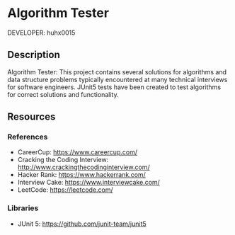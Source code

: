 Algorithm Tester
================

DEVELOPER: huhx0015

## Description

Algorithm Tester: This project contains several solutions for algorithms and data structure problems typically encountered at many technical interviews for software engineers. JUnit5 tests have been created to test algorithms for correct solutions and functionality.

## Resources

### References

* CareerCup: https://www.careercup.com/
* Cracking the Coding Interview: http://www.crackingthecodinginterview.com/
* Hacker Rank: https://www.hackerrank.com/
* Interview Cake: https://www.interviewcake.com/
* LeetCode: https://leetcode.com/

### Libraries

* JUnit 5: https://github.com/junit-team/junit5
